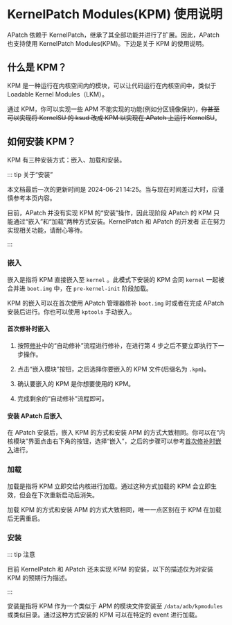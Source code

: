 # KernelPatch Modules(KPM) 使用说明

APatch 依赖于 KernelPatch，继承了其全部功能并进行了扩展。因此，APatch 也支持使用 KernelPatch Modules(KPM)。下边是关于 KPM 的使用说明。

## 什么是 KPM？

KPM 是一种运行在内核空间内的模块，可以让代码运行在内核空间中，类似于 Loadable Kernel Modules（LKM）。

通过 KPM，你可以实现一些 APM 不能实现的功能(例如分区镜像保护)，~~你甚至可以实现将 KernelSU 的 ksud 改成 KPM 以实现在 APatch 上运行 KernelSU~~。

## 如何安装 KPM？

KPM 有三种安装方式：嵌入、加载和安装。

::: tip 关于“安装”

本文档最后一次的更新时间是 2024-06-21 14:25。当与现在时间差过大时，应谨慎参考本页内容。

目前，APatch 并没有实现 KPM 的“安装”操作，因此现阶段 APatch 的 KPM 只能通过“嵌入”和“加载”两种方式安装。KernelPatch 和 APatch 的开发者 正在努力实现相关功能，请耐心等待。

:::

### 嵌入

嵌入是指将 KPM 直接嵌入至 `kernel` 。此模式下安装的 KPM 会同 `kernel` 一起被合并进 `boot.img` 中，在 `pre-kernel-init` 阶段加载。

KPM 的嵌入可以在首次使用 APatch 管理器修补 `boot.img` 时或者在完成 APatch 安装后进行。你也可以使用 `kptools` 手动嵌入。

#### 首次修补时嵌入

1. 按照[修补](/zh_CN/patch)中的“自动修补”流程进行修补，在进行第 4 步之后不要立即执行下一步操作。

2. 点击“嵌入模块”按钮，之后选择你要嵌入的 KPM 文件(后缀名为 `.kpm`)。

3. 确认要嵌入的 KPM 是你想要使用的 KPM。

4. 完成剩余的“自动修补”流程即可。

#### 安装 APatch 后嵌入

在 APatch 安装后，嵌入 KPM 的方式和安装 APM 的方式大致相同。你可以在“内核模块”界面点击右下角的按钮，选择“嵌入”，之后的步骤可以参考[首次修补时嵌入](/zh_CN/kpm-usage-guide#首次修补时嵌入)进行。

### 加载

加载是指将 KPM 立即交给内核进行加载。通过这种方式加载的 KPM 会立即生效，但会在下次重新启动后消失。

加载 KPM 的方式和安装 APM 的方式大致相同，唯一一点区别在于 KPM 在加载后无需重启。

### 安装

::: tip 注意

目前 KernelPatch 和 APatch 还未实现 KPM 的安装，以下的描述仅为对安装 KPM 的预期行为描述。

:::

安装是指将 KPM 作为一个类似于 APM 的模块文件安装至 `/data/adb/kpmodules` 或类似目录。通过这种方式安装的 KPM 可以在特定的 event 进行加载。